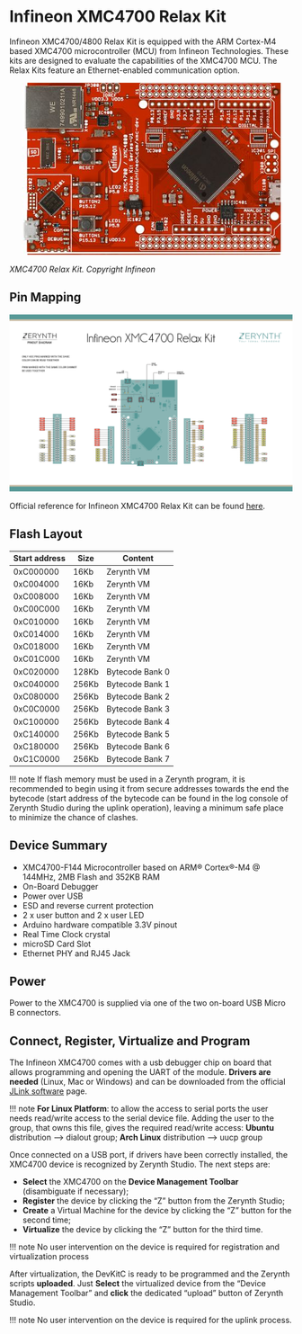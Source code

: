 # Infineon XMC4700 Relax Kit

Infineon XMC4700/4800 Relax Kit is equipped with the ARM Cortex-M4 based XMC4700 microcontroller (MCU) from Infineon Technologies. These kits are designed to evaluate the capabilities of the XMC4700 MCU. The Relax Kits feature an Ethernet-enabled communication option.

<p style="text-align:center;"><img src="img/xmc4700_relaxkit.jpg"></p>

_XMC4700 Relax Kit. Copyright Infineon_

## Pin Mapping

![](img/xmc4700_relaxkit_io.jpg)

Official reference for Infineon XMC4700 Relax Kit can be found  [here](https://www.infineon.com/cms/en/product/evaluation-boards/kit_xmc47_relax_v1/).

## Flash Layout

| Start address | Size  | Content         |
|---------------|-------|-----------------|
| 0xC000000     | 16Kb  | Zerynth VM      |
| 0xC004000     | 16Kb  | Zerynth VM      |
| 0xC008000     | 16Kb  | Zerynth VM      |
| 0xC00C000     | 16Kb  | Zerynth VM      |
| 0xC010000     | 16Kb  | Zerynth VM      |
| 0xC014000     | 16Kb  | Zerynth VM      |
| 0xC018000     | 16Kb  | Zerynth VM      |
| 0xC01C000     | 16Kb  | Zerynth VM      |
| 0xC020000     | 128Kb | Bytecode Bank 0 |
| 0xC040000     | 256Kb | Bytecode Bank 1 |
| 0xC080000     | 256Kb | Bytecode Bank 2 |
| 0xC0C0000     | 256Kb | Bytecode Bank 3 |
| 0xC100000     | 256Kb | Bytecode Bank 4 |
| 0xC140000     | 256Kb | Bytecode Bank 5 |
| 0xC180000     | 256Kb | Bytecode Bank 6 |
| 0xC1C0000     | 256Kb | Bytecode Bank 7 |

!!! note
	If flash memory must be used in a Zerynth program, it is recommended to begin using it from secure addresses towards the end the bytecode (start address of the bytecode can be found in the log console of Zerynth Studio during the uplink operation), leaving a minimum safe place to minimize the chance of clashes.

## Device Summary

-   XMC4700-F144 Microcontroller based on ARM® Cortex®-M4 @ 144MHz, 2MB Flash and 352KB RAM
-   On-Board Debugger
-   Power over USB
-   ESD and reverse current protection
-   2 x user button and 2 x user LED
-   Arduino hardware compatible 3.3V pinout
-   Real Time Clock crystal
-   microSD Card Slot
-   Ethernet PHY and RJ45 Jack

## Power

Power to the XMC4700 is supplied via one of the two on-board USB Micro B connectors.

## Connect, Register, Virtualize and Program

The Infineon XMC4700 comes with a usb debugger chip on board that allows programming and opening the UART of the module.  **Drivers are needed**  (Linux, Mac or Windows) and can be downloaded from the official  [JLink software](https://www.segger.com/downloads/jlink/#J-LinkSoftwareAndDocumentationPack)  page.

!!! note
	**For Linux Platform**: to allow the access to serial ports the user needs read/write access to the serial device file. Adding the user to the group, that owns this file, gives the required read/write access: **Ubuntu**  distribution –> dialout group; **Arch Linux**  distribution –> uucp group

Once connected on a USB port, if drivers have been correctly installed, the XMC4700 device is recognized by Zerynth Studio. The next steps are:

-   **Select**  the XMC4700 on the  **Device Management Toolbar**  (disambiguate if necessary);
-   **Register**  the device by clicking the “Z” button from the Zerynth Studio;
-   **Create**  a Virtual Machine for the device by clicking the “Z” button for the second time;
-   **Virtualize**  the device by clicking the “Z” button for the third time.

!!! note
	No user intervention on the device is required for registration and virtualization process

After virtualization, the DevKitC is ready to be programmed and the Zerynth scripts  **uploaded**. Just  **Select**  the virtualized device from the “Device Management Toolbar” and  **click**  the dedicated “upload” button of Zerynth Studio.

!!! note
	No user intervention on the device is required for the uplink process.
<!--stackedit_data:
eyJoaXN0b3J5IjpbMTQ4MTQ1NDA2NF19
-->
